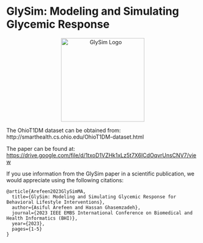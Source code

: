 # GlySim: Modeling and Simulating Glycemic Response
<p align="center">
<img width="218" alt="GlySim Logo" src="https://github.com/Arefeen06088/GlySim/assets/50717558/ae2e9762-cac4-438f-a3db-d1cc731fdf5c">
</p>
The OhioT1DM dataset can be obtained from: http://smarthealth.cs.ohio.edu/OhioT1DM-dataset.html

The paper can be found at: https://drive.google.com/file/d/1txoD1VZHk1xLz5t7X6ICdOqvrUnsCNV7/view

If you use information from the GlySim paper in a scientific publication, we would appreciate using the following citations:

    @article{Arefeen2023GlySimMA,
      title={GlySim: Modeling and Simulating Glycemic Response for Behavioral Lifestyle Interventions},
      author={Asiful Arefeen and Hassan Ghasemzadeh},
      journal={2023 IEEE EMBS International Conference on Biomedical and Health Informatics (BHI)},
      year={2023},
      pages={1-5}
    }

